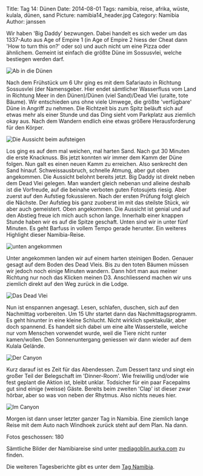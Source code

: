 Title: Tag 14: Dünen
Date: 2014-08-01
Tags: namibia, reise, afrika, wüste, kulala, dünen, sand
Picture: namibia14_header.jpg
Category: Namibia
Author: janssen

Wir haben 'Big Daddy' bezwungen. Dabei handelt es sich weder um das 1337-Auto aus Age of Empire 1 (in Age of Empire 2 hiess der Cheat dann 'How to turn this on?' oder so) und auch nicht um eine Pizza oder ähnlichem. Gemeint ist einfach die größte Düne im Sossusvlei, welche bestiegen werden darf.

![Ab in die Dünen](http://mediagoblin.aurka.com/mgoblin_media/media_entries/359/ABC4364.medium.jpg)

Nach dem Frühstück um 6 Uhr ging es mit dem Safariauto in Richtung Sossusvlei (der Namensgeber. Hier endet sämtlicher Wasserfluss vom Land in Richtung Meer in den Dünen)/Dünen (viel Sand)/Dead Vlei (uralte, tote Bäume). Wir entschieden uns ohne viele Umwege, die größte 'verfügbare' Düne in Angriff zu nehmen. Die Richtzeit bis zum Spitz beläuft sich auf etwas mehr als einer Stunde und das Ding sieht vom Parkplatz aus ziemlich okay aus. Nach dem Wandern endlich eine etwas größere Herausforderung für den Körper.

![Die Aussicht beim aufsteigen](http://mediagoblin.aurka.com/mgoblin_media/media_entries/360/ABC4390.medium.jpg)

Los ging es auf dem mal weichen, mal harten Sand. Nach gut 30 Minuten die erste Knacknuss. Bis jetzt konnten wir immer dem Kamm der Düne folgen. Nun galt es einen neuen Kamm zu erreichen. Also senkrecht den Sand hinauf. Schweissausbruch, schnelle Atmung, aber gut oben angekommen. Die Aussicht belohnt bereits jetzt. Big Daddy ist direkt neben dem Dead Vlei gelegen. Man wandert gleich nebenan und alleine deshalb ist die Vorfreude, auf die beinahe verboten guten Fotosujets riesig. Aber zuerst auf den Aufstieg fokussieren. Nach der ersten Prüfung folgt gleich die Nächste. Der Aufstieg bis ganz zuoberst im mit das steilste Stück, wir aber auch gemeistert. Oben angekommen. Die Aussicht ist genial und auf den Abstieg freue ich mich auch schon lange. Innerhalb einer knappen Stunde haben wir es auf die Spitze geschaft. Unten sind wir in unter fünf Minuten. Es geht Barfuss in vollem Tempo gerade herunter. Ein weiteres Highlight dieser Namibia-Reise.

![unten angekommen](http://mediagoblin.aurka.com/mgoblin_media/media_entries/361/ABC4443.medium.jpghttp://mediagoblin.aurka.com/mgoblin_media/media_entries/361/ABC4443.medium.jpg)

Unter angekommen landen wir auf einem harten steinigen Boden. Genauer gesagt auf dem Boden des Dead Vleis. Bis zu den toten Bäumen müssen wir jedoch noch einige Minuten wandern. Dann hört man aus meiner Richtung nur noch das Klicken meinen D3. Anschliessend machen wir uns ziemlich direkt auf den Weg zurück in die Lodge.

![Das Dead Vlei](http://mediagoblin.aurka.com/mgoblin_media/media_entries/364/ABC4477.medium.jpg)

Nun ist enspannen angesagt. Lesen, schlafen, duschen, sich auf den Nachmittag vorbereiten. Um 15 Uhr startet dann das Nachmittagsprogramm. Es geht hinunter in eine kleine Schlucht. Nicht wirklich spektakulär, aber doch spannend. Es handelt sich dabei um eine alte Wasserstelle, welche nur vom Menschen vorwendet wurde, weil die Tiere nicht runter kamen/wollen. Den Sonnenuntergang geniessen wir dann wieder auf dem Kulala Gelände.

![Der Canyon](http://mediagoblin.aurka.com/mgoblin_media/media_entries/368/ABC4487.medium.jpg)

Kurz darauf ist es Zeit für das Abendessen. Zum Dessert tanz und singt ein großer Teil der Belegschaft im 'Dinner-Room'. Wie freiwillig und/oder wie fest geplant die Aktion ist, bleibt unklar. Todsicher für ein paar Facepalms gut sind einige (weisse) Gäste. Bereits beim zweiten 'Clap' ist dieser zwar hörbar, aber so was von neben der Rhytmus. Also nichts neues hier.

![Im Canyon](http://mediagoblin.aurka.com/mgoblin_media/media_entries/365/ABC4500.medium.jpg)

Morgen ist dann unser letzter ganzer Tag in Namibia. Eine ziemlich lange Reise mit dem Auto nach Windhoek zurück steht auf dem Plan. Na dann.

Fotos geschossen: 180

Sämtliche Bilder der Namibiareise sind unter [mediagoblin.aurka.com](http://mediagoblin.aurka.com/u/janssen/collection/namibia-2014/) zu finden.

Die weiteren Tagesberichte gibt es unter dem [Tag Namibia](http://blog.aurka.com/tag/namibia.html).
